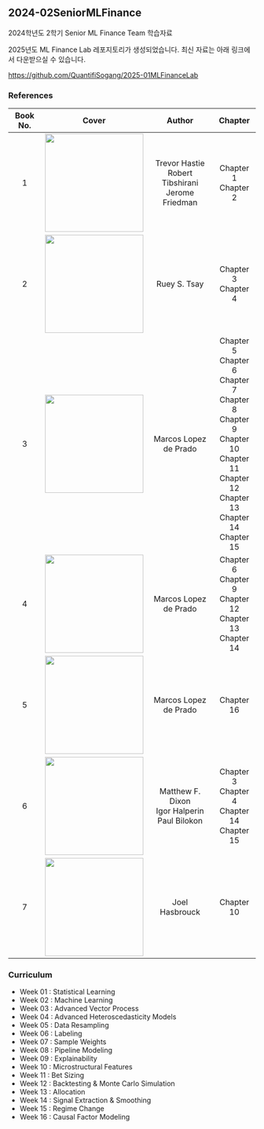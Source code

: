 ## 2024-02SeniorMLFinance

2024학년도 2학기 Senior ML Finance Team 학습자료

2025년도 ML Finance Lab 레포지토리가 생성되었습니다. 최신 자료는 아래 링크에서 다운받으실 수 있습니다.

https://github.com/QuantifiSogang/2025-01MLFinanceLab

### References

| Book No. |                                                     Cover                                                      |                          Author                           |                                                                                Chapter                                                                                |
|:--------:|:--------------------------------------------------------------------------------------------------------------:|:---------------------------------------------------------:|:---------------------------------------------------------------------------------------------------------------------------------------------------------------------:|
|    1     |<img src="https://m.media-amazon.com/images/I/517TrzchOML._AC_UF1000,1000_QL80_.jpg" width="200"/>| Trevor Hastie <br> Robert Tibshirani <br> Jerome Friedman |                                                                       Chapter 1 <br> Chapter 2                                                                        |
|    2     |       <img src="https://m.media-amazon.com/images/I/51QUISVidoL._AC_UF1000,1000_QL80_.jpg" width="200"/>       |                       Ruey S. Tsay                        |                                                                       Chapter 3 <br> Chapter 4                                                                        |
|    3     |     <img src="https://media.wiley.com/product_data/coverImage300/89/11194820/1119482089.jpg" width="200"/>     |                   Marcos Lopez de Prado                   | Chapter 5 <br> Chapter 6 <br> Chapter 7 <br> Chapter 8 <br> Chapter 9 <br> Chapter 10 <br> Chapter 11 <br> Chapter 12 <br> Chapter 13 <br> Chapter 14 <br> Chapter 15 |
|    4     |<img src="https://m.media-amazon.com/images/I/61c7vtrk5-L._AC_UF350,350_QL50_.jpg" width="200"/>|                   Marcos Lopez de Prado                   |                                               Chapter 6 <br> Chapter 9 <br> Chapter 12 <br> Chapter 13 <br> Chapter 14                                                |
|    5     |<img src="https://m.media-amazon.com/images/I/61F9gUaZUVL._AC_UF1000,1000_QL80_.jpg" width="200"/>|                   Marcos Lopez de Prado                   |                                                                              Chapter 16                                                                               |
|    6     |<img src="https://m.media-amazon.com/images/I/61BkCx3ZdxL._AC_UF1000,1000_QL80_.jpg" width="200"/>|   Matthew F. Dixon <br> Igor Halperin <br> Paul Bilokon   |                                                                            Chapter 3 <br> Chapter 4 <br> Chapter 14 <br> Chapter 15                                   |
|    7     |<img src="https://m.media-amazon.com/images/I/81mdCybEf6L._AC_UF1000,1000_QL80_.jpg" width="200"/>|                      Joel Hasbrouck                       |                                                                              Chapter 10                                                                               |


### Curriculum

- Week 01 : Statistical Learning
- Week 02 : Machine Learning
- Week 03 : Advanced Vector Process
- Week 04 : Advanced Heteroscedasticity Models
- Week 05 : Data Resampling
- Week 06 : Labeling
- Week 07 : Sample Weights
- Week 08 : Pipeline Modeling
- Week 09 : Explainability
- Week 10 : Microstructural Features
- Week 11 : Bet Sizing
- Week 12 : Backtesting & Monte Carlo Simulation
- Week 13 : Allocation
- Week 14 : Signal Extraction & Smoothing
- Week 15 : Regime Change
- Week 16 : Causal Factor Modeling
